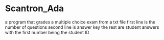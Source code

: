 # Scantron_Ada
a program that grades a multiple choice exam from a txt file
first line is the number of questions
second line is answer key
the rest are student answers with the first number being the student ID
